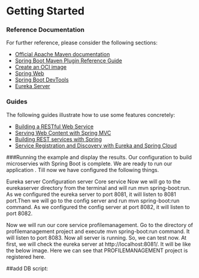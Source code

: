 # Getting Started

### Reference Documentation
For further reference, please consider the following sections:

* [Official Apache Maven documentation](https://maven.apache.org/guides/index.html)
* [Spring Boot Maven Plugin Reference Guide](https://docs.spring.io/spring-boot/docs/2.4.5/maven-plugin/reference/html/)
* [Create an OCI image](https://docs.spring.io/spring-boot/docs/2.4.5/maven-plugin/reference/html/#build-image)
* [Spring Web](https://docs.spring.io/spring-boot/docs/2.4.5/reference/htmlsingle/#boot-features-developing-web-applications)
* [Spring Boot DevTools](https://docs.spring.io/spring-boot/docs/2.4.5/reference/htmlsingle/#using-boot-devtools)
* [Eureka Server](https://docs.spring.io/spring-cloud-netflix/docs/current/reference/html/#spring-cloud-eureka-server)

### Guides
The following guides illustrate how to use some features concretely:

* [Building a RESTful Web Service](https://spring.io/guides/gs/rest-service/)
* [Serving Web Content with Spring MVC](https://spring.io/guides/gs/serving-web-content/)
* [Building REST services with Spring](https://spring.io/guides/tutorials/bookmarks/)
* [Service Registration and Discovery with Eureka and Spring Cloud](https://spring.io/guides/gs/service-registration-and-discovery/)

###Running the example and display the results.
Our configuration to build microservies with Spring Boot is complete. We are ready to run our application . Till now we have configured the following things.

Eureka server
Configuration server
Core service
Now we will go to the eurekaserver directory from the terminal and will run mvn spring-boot:run. As we configured the eureka server to port 8081, it will listen to 8081 port.Then we will go to the config server and run mvn spring-boot:run command. As we configured the config server at port 8082, it will listen to port 8082.

Now we will run our core service profilemanagement. Go to the directory of profilemanagement project and execute mvn spring-boot:run command. It will listen to port 8083. Now all server is running. So, we can test now. At first, we will check the eureka server at http://localhost:8081/. It will be like the below image. Here we can see that PROFILEMANAGEMENT project is registered here.

##add DB script: